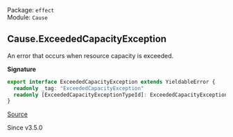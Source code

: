 Package: `effect`<br />
Module: `Cause`<br />

## Cause.ExceededCapacityException

An error that occurs when resource capacity is exceeded.

**Signature**

```ts
export interface ExceededCapacityException extends YieldableError {
  readonly _tag: "ExceededCapacityException"
  readonly [ExceededCapacityExceptionTypeId]: ExceededCapacityExceptionTypeId
}
```

[Source](https://github.com/Effect-TS/effect/tree/main/packages/effect/src/Cause.ts#L411)

Since v3.5.0